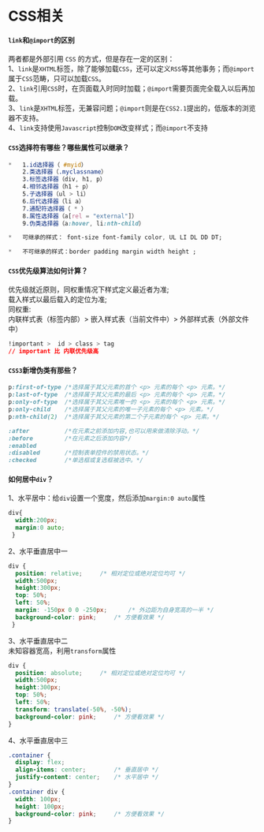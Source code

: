 # CSS相关
#### `link`和`@import`的区别
两者都是外部引用 `CSS` 的方式，但是存在一定的区别：<br/>
1、`link`是`XHTML`标签，除了能够加载`CSS`，还可以定义`RSS`等其他事务；而`@import`属于`CSS`范畴，只可以加载`CSS`。<br/>
2、`link`引用`CSS`时，在页面载入时同时加载；`@import`需要页面完全载入以后再加载。<br/>
3、`link`是`XHTML`标签，无兼容问题；`@import`则是在`CSS2.1`提出的，低版本的浏览器不支持。<br/>
4、`link`支持使用`Javascript`控制`DOM`改变样式；而`@import`不支持
#### `CSS`选择符有哪些？哪些属性可以继承？
```css
*   1.id选择器（ #myid）
    2.类选择器（.myclassname）
    3.标签选择器（div, h1, p）
    4.相邻选择器（h1 + p）
    5.子选择器（ul > li）
    6.后代选择器（li a）
    7.通配符选择器（ * ）
    8.属性选择器（a[rel = "external"]）
    9.伪类选择器（a:hover, li:nth-child）

*   可继承的样式： font-size font-family color, UL LI DL DD DT;

*   不可继承的样式：border padding margin width height ;
```
#### `CSS`优先级算法如何计算？
优先级就近原则，同权重情况下样式定义最近者为准;<br/>
载入样式以最后载入的定位为准;<br/>
同权重: <br/>
内联样式表（标签内部）> 嵌入样式表（当前文件中）> 外部样式表（外部文件中）<br/>
```css
!important >  id > class > tag
// important 比 内联优先级高
```
#### `CSS3`新增伪类有那些？
```css
p:first-of-type /*选择属于其父元素的首个 <p> 元素的每个 <p> 元素。*/
p:last-of-type  /*选择属于其父元素的最后 <p> 元素的每个 <p> 元素。*/
p:only-of-type  /*选择属于其父元素唯一的 <p> 元素的每个 <p> 元素。*/
p:only-child    /*选择属于其父元素的唯一子元素的每个 <p> 元素。*/
p:nth-child(2)  /*选择属于其父元素的第二个子元素的每个 <p> 元素。*/

:after          /*在元素之前添加内容,也可以用来做清除浮动。*/
:before         /*在元素之后添加内容*/
:enabled        
:disabled       /*控制表单控件的禁用状态。*/
:checked        /*单选框或复选框被选中。*/
```
#### 如何居中`div`？
1、水平居中：给`div`设置一个宽度，然后添加`margin:0 auto`属性
```css
div{
  width:200px;
  margin:0 auto;
 }
```
2、水平垂直居中一
```css
div {
  position: relative;     /* 相对定位或绝对定位均可 */
  width:500px; 
  height:300px;
  top: 50%;
  left: 50%;
  margin: -150px 0 0 -250px;      /* 外边距为自身宽高的一半 */
  background-color: pink;     /* 方便看效果 */
 }
```
3、水平垂直居中二<br/>
未知容器宽高，利用`transform`属性
```css
div {
  position: absolute;     /* 相对定位或绝对定位均可 */
  width:500px; 
  height:300px;
  top: 50%;
  left: 50%;
  transform: translate(-50%, -50%);
  background-color: pink;     /* 方便看效果 */
}
```
4、水平垂直居中三
```css
.container {
  display: flex; 
  align-items: center;        /* 垂直居中 */
  justify-content: center;    /* 水平居中 */
}
.container div {
  width: 100px;
  height: 100px;
  background-color: pink;     /* 方便看效果 */
}
```












